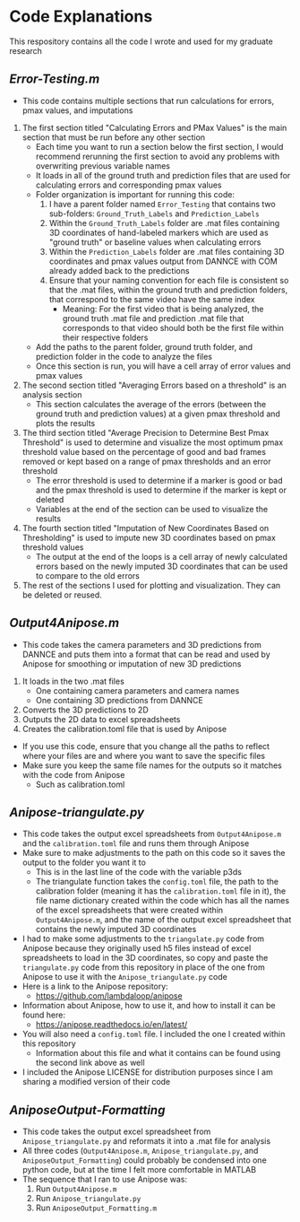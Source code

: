 # Code Explanations
This respository contains all the code I wrote and used for my graduate research
## **_Error-Testing.m_**
* This code contains multiple sections that run calculations for errors, pmax values, and imputations
1. The first section titled "Calculating Errors and PMax Values" is the main section that must be run before any other section
    * Each time you want to run a section below the first section, I would recommend rerunning the first section to avoid any problems with overwriting previous variable names
    * It loads in all of the ground truth and prediction files that are used for calculating errors and corresponding pmax values
    * Folder organization is important for running this code:
        1. I have a parent folder named `Error_Testing` that contains two sub-folders: `Ground_Truth_Labels` and `Prediction_Labels`
        2. Within the `Ground_Truth_Labels` folder are .mat files containing 3D coordinates of hand-labeled markers which are used as "ground truth" or baseline values when calculating errors
        3. Within the `Prediction_Labels` folder are .mat files containing 3D coordinates and pmax values output from DANNCE with COM already added back to the predictions
        4. Ensure that your naming convention for each file is consistent so that the .mat files, within the ground truth and prediction folders, that correspond to the same video have the same index
            * Meaning: For the first video that is being analyzed, the ground truth .mat file and prediction .mat file that corresponds to that video should both be the first file within their respective folders
    * Add the paths to the parent folder, ground truth folder, and prediction folder in the code to analyze the files
    * Once this section is run, you will have a cell array of error values and pmax values
2. The second section titled "Averaging Errors based on a threshold" is an analysis section
    * This section calculates the average of the errors (between the ground truth and prediction values) at a given pmax threshold and plots the results
3. The third section titled "Average Precision to Determine Best Pmax Threshold" is used to determine and visualize the most optimum pmax threshold value based on the percentage of good and bad frames removed or kept based on a range of pmax thresholds and an error threshold
    * The error threshold is used to determine if a marker is good or bad and the pmax threshold is used to determine if the marker is kept or deleted
    * Variables at the end of the section can be used to visualize the results
4. The fourth section titled "Imputation of New Coordinates Based on Thresholding" is used to impute new 3D coordinates based on pmax threshold values
    * The output at the end of the loops is a cell array of newly calculated errors based on the newly imputed 3D coordinates that can be used to compare to the old errors
5. The rest of the sections I used for plotting and visualization. They can be deleted or reused.
## **_Output4Anipose.m_**
* This code takes the camera parameters and 3D predictions from DANNCE and puts them into a format that can be read and used by Anipose for smoothing or imputation of new 3D predictions
1. It loads in the two .mat files
    * One containing camera parameters and camera names
    * One containing 3D predictions from DANNCE
2. Converts the 3D predictions to 2D
3. Outputs the 2D data to excel spreadsheets
4. Creates the calibration.toml file that is used by Anipose
* If you use this code, ensure that you change all the paths to reflect where your files are and where you want to save the specific files
* Make sure you keep the same file names for the outputs so it matches with the code from Anipose
    * Such as calibration.toml
## **_Anipose-triangulate.py_**
* This code takes the output excel spreadsheets from `Output4Anipose.m` and the `calibration.toml` file and runs them through Anipose
* Make sure to make adjustments to the path on this code so it saves the output to the folder you want it to
    * This is in the last line of the code with the variable p3ds
    * The triangulate function takes the `config.toml` file, the path to the calibration folder (meaning it has the `calibration.toml` file in it), the file name dictionary created within the code which has all the names of the excel spreadsheets that were created within `Output4Anipose.m`, and the name of the output excel spreadsheet that contains the newly imputed 3D coordinates
* I had to make some adjustments to the `triangulate.py` code from Anipose because they originally used h5 files instead of excel spreadsheets to load in the 3D coordinates, so copy and paste the `triangulate.py` code from this repository in place of the one from Anipose to use it with the `Anipose_triangulate.py` code
* Here is a link to the Anipose repository:
    * https://github.com/lambdaloop/anipose
* Information about Anipose, how to use it, and how to install it can be found here:
    * https://anipose.readthedocs.io/en/latest/
* You will also need a `config.toml` file. I included the one I created within this repository
    * Information about this file and what it contains can be found using the second link above as well
* I included the Anipose LICENSE for distribution purposes since I am sharing a modified version of their code
## **_AniposeOutput-Formatting_**
* This code takes the output excel spreadsheet from `Anipose_triangulate.py` and reformats it into a .mat file for analysis
* All three codes (`Output4Anipose.m`, `Anipose_triangulate.py`, and `AniposeOutput_Formatting`) could probably be condensed into one python code, but at the time I felt more comfortable in MATLAB
* The sequence that I ran to use Anipose was:
    1. Run `Output4Anipose.m`
    2. Run `Anipose_triangulate.py`
    3. Run `AniposeOutput_Formatting.m`